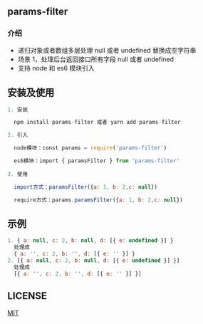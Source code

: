 ## params-filter

### 介绍

- 递归对象或者数组多层处理 null 或者 undefined 替换成空字符串
- 场景 1，处理后台返回接口所有字段 null 或者 undefined
- 支持 node 和 es6 模块引入

## 安装及使用

```js
1. 安装

  npm install params-filter 或者 yarn add params-filter

2. 引入

  node模块：const params = require('params-filter')

  es6模块：import { paramsFilter } from 'params-filter'
  
3. 使用

  import方式：paramsFilter({a: 1, b: 2,c: null})

  require方式：params.paramsFilter({a: 1, b: 2,c: null})
```

## 示例

```js
1. { a: null, c: 2, b: null, d: [{ e: undefined }] }
  处理成
  { a: '', c: 2, b: '', d: [{ e: '' }] }
2. [{ a: null, c: 2, b: null, d: [{ e: undefined }] }]
  处理成
  [{ a: '', c: 2, b: '', d: [{ e: '' }] }]
```
## LICENSE
[MIT](https://github.com/liuxing/translator-cli/blob/master/LICENSE)
